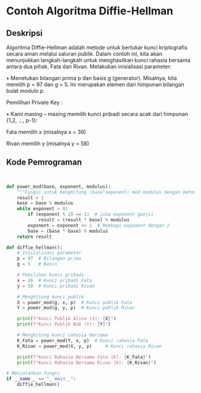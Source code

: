 # Contoh Algoritma Diffie-Hellman

## Deskripsi
Algoritma Diffie-Hellman adalah metode untuk bertukar kunci kriptografis secara aman melalui saluran publik. Dalam contoh ini, kita akan menunjukkan langkah-langkah untuk menghasilkan kunci rahasia bersama antara dua pihak, Fata dan Rivan.
Melakukan inisialisasi parameter:

•	Menetukan bilangan prima p dan basis g (generator). Misalnya, kita memilih p = 97 dan g = 5. Ini merupakan elemen dari himpunan bilangan bulat modulo p.

Pemilihan Private Key :

•	Kami masing – masing memilih kunci pribadi secara acak dari himpunan {1,2, ..., p-1}:

Fata memilih x (misalnya x = 36) 

Rivan memilih y (misalnya y = 58)


## Kode Pemrograman

```python


def power_mod(base, exponent, modulus):
    """Fungsi untuk menghitung (base^exponent) mod modulus dengan metode eksponensial cepat."""
    result = 1
    base = base % modulus
    while exponent > 0:
        if (exponent % 2) == 1:  # Jika exponent ganjil
            result = (result * base) % modulus
        exponent = exponent >> 1  # Membagi exponent dengan 2
        base = (base * base) % modulus
    return result

def diffie_hellman():
    # Inisialisasi parameter
    p = 97  # Bilangan prima
    g = 5   # Basis

    # Pemilihan kunci pribadi
    x = 36  # Kunci pribadi Fata
    y = 58  # Kunci pribadi Rivan

    # Menghitung kunci publik
    X = power_mod(g, x, p)  # Kunci publik Fata
    Y = power_mod(g, y, p)  # Kunci publik Rivan

    print(f"Kunci Publik Alice (X): {X}")
    print(f"Kunci Publik Bob (Y): {Y}")

    # Menghitung kunci rahasia bersama
    K_Fata = power_mod(Y, x, p)  # Kunci rahasia Fata
    K_Rivan = power_mod(X, y, p)     # Kunci rahasia Rivan

    print(f"Kunci Rahasia Bersama Fata (K): {K_Fata}")
    print(f"Kunci Rahasia Bersama Rivan (K): {K_Rivan}")

# Menjalankan fungsi
if __name__ == "__main__":
    diffie_hellman()
